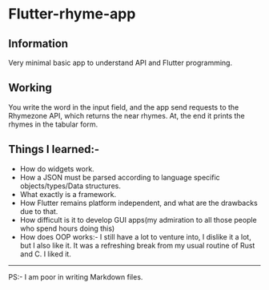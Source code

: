 # Flutter-rhyme-app

## Information 
Very minimal basic app to understand API and Flutter programming.



## Working
You write the word in the input field, and the app send requests to the Rhymezone API, which returns the near rhymes.
At, the end it prints the rhymes in the tabular form.



## Things I learned:-
-  How do widgets work.
- How a JSON must be parsed according to language specific objects/types/Data structures.
- What exactly is a framework.
- How Flutter remains platform independent, and what are the drawbacks due to that.
- How difficult is it to develop GUI apps(my admiration to all those people who spend hours doing this)
- How does OOP works:- I still have a lot to venture into, I dislike it a lot, but I also like it. It was a refreshing break from my usual routine of Rust and C. I liked it.




---
PS:- I am poor in writing Markdown files.
